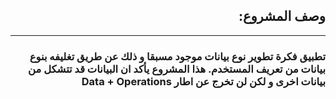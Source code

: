 <div dir="rtl">

## وصف المشروع:

----

### تطبيق فكرة تطوير نوع بيانات موجود مسبقا و ذلك عن طريق تغليفه بنوع  بيانات من تعريف المستخدم. هذا المشروع يأكد ان البيانات قد تتشكل من بيانات اخرى و لكن لن تخرج عن اطار Data + Operations

</div>
